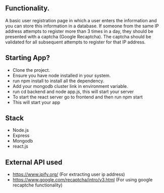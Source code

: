 ## Functionality.
A basic user registration page in which a user enters the information and you can store this information in a database.
If someone from the same IP address attempts to register more than 3 times in a day,
they should be presented with a captcha (Google Recaptcha). The captcha should be
validated for all subsequent attempts to register for that IP address.


## Starting App?
 - Clone the project.
 - Ensure you have node installed in your system.
 - run npm install to install all the dependency.
 - Add your mongodb cluster link in environment variable.
 - run cd backend and node app.js, this will start your server
 - To start the react server go to frontend and then run npm start
 - This will start your app


## Stack
- Node.js
- Express
- Mongodb
- react.js

## External API used
 - https://www.ipify.org/  (For extracting user ip address)
 - https://www.google.com/recaptcha/intro/v3.html   (For using google recaptche functionality)
